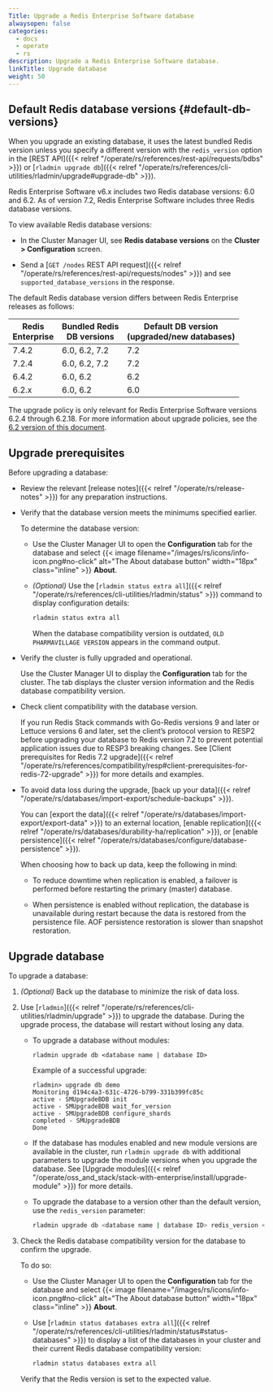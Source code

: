 ```yaml
---
Title: Upgrade a Redis Enterprise Software database
alwaysopen: false
categories:
  - docs
  - operate
  - rs
description: Upgrade a Redis Enterprise Software database.
linkTitle: Upgrade database
weight: 50
---
```


## Default Redis database versions {#default-db-versions}

When you upgrade an existing database, it uses the latest bundled Redis version unless you specify a different version with the `redis_version` option in the [REST API]({{< relref "/operate/rs/references/rest-api/requests/bdbs" >}}) or [`rladmin upgrade db`]({{< relref "/operate/rs/references/cli-utilities/rladmin/upgrade#upgrade-db" >}}).

Redis Enterprise Software v6.x includes two Redis database versions: 6.0 and 6.2.
As of version 7.2, Redis Enterprise Software includes three Redis database versions.

To view available Redis database versions:

- In the Cluster Manager UI, see **Redis database versions** on the **Cluster > Configuration** screen.

- Send a [`GET /nodes` REST API request]({{< relref "/operate/rs/references/rest-api/requests/nodes" >}}) and see `supported_database_versions` in the response.

The default Redis database version differs between Redis Enterprise releases as follows:

| Redis<br />Enterprise | Bundled Redis<br />DB versions | Default DB version<br />(upgraded/new databases) |
| --------------------- | ------------------------------ | ------------------------------------------------ |
| 7.4.2                 | 6.0, 6.2, 7.2                  | 7.2                                              |
| 7.2.4                 | 6.0, 6.2, 7.2                  | 7.2                                              |
| 6.4.2                 | 6.0, 6.2                       | 6.2                                              |
| 6.2.x                 | 6.0, 6.2                       | 6.0                                              |

The upgrade policy is only relevant for Redis Enterprise Software versions 6.2.4 through 6.2.18. For more information about upgrade policies, see the [6.2 version of this document](https://docs.redis.com/6.2/rs/installing-upgrading/upgrading/#redis-upgrade-policy).

## Upgrade prerequisites

Before upgrading a database:

- Review the relevant [release notes]({{< relref "/operate/rs/release-notes" >}}) for any preparation instructions.

- Verify that the database version meets the minimums specified earlier.

  To determine the database version:

  - Use the Cluster Manager UI to open the **Configuration** tab for the database and select {{< image filename="/images/rs/icons/info-icon.png#no-click" alt="The About database button" width="18px" class="inline" >}} **About**.

  - _(Optional)_ Use the [`rladmin status extra all`]({{< relref "/operate/rs/references/cli-utilities/rladmin/status" >}}) command to display configuration details:

    ```sh
    rladmin status extra all
    ```

    When the database compatibility version is outdated, <nobr>`OLD PHARMAVILLAGE VERSION`</nobr> appears in the command output.

- Verify the cluster is fully upgraded and operational.

  Use the Cluster Manager UI to display the **Configuration** tab for the cluster. The tab displays the cluster version information and the Redis database compatibility version.

- Check client compatibility with the database version.

  If you run Redis Stack commands with Go-Redis versions 9 and later or Lettuce versions 6 and later, set the client’s protocol version to RESP2 before upgrading your database to Redis version 7.2 to prevent potential application issues due to RESP3 breaking changes. See [Client prerequisites for Redis 7.2 upgrade]({{< relref "/operate/rs/references/compatibility/resp#client-prerequisites-for-redis-72-upgrade" >}}) for more details and examples.

- To avoid data loss during the upgrade, [back up your data]({{< relref "/operate/rs/databases/import-export/schedule-backups" >}}).

  You can [export the data]({{< relref "/operate/rs/databases/import-export/export-data" >}}) to an external location, [enable replication]({{< relref "/operate/rs/databases/durability-ha/replication" >}}), or [enable persistence]({{< relref "/operate/rs/databases/configure/database-persistence" >}}).

  When choosing how to back up data, keep the following in mind:

  - To reduce downtime when replication is enabled, a failover is performed before restarting the primary (master) database.

  - When persistence is enabled without replication, the database is unavailable during restart because the data is restored from the persistence file. AOF persistence restoration is slower than snapshot restoration.

## Upgrade database

To upgrade a database:

1.  _(Optional)_ Back up the database to minimize the risk of data loss.

1.  Use [`rladmin`]({{< relref "/operate/rs/references/cli-utilities/rladmin/upgrade" >}}) to upgrade the database. During the upgrade process, the database will restart without losing any data.

    - To upgrade a database without modules:

      ```shell
      rladmin upgrade db <database name | database ID>
      ```

      Example of a successful upgrade:

      ```shell
      rladmin> upgrade db demo
      Monitoring d194c4a3-631c-4726-b799-331b399fc85c
      active - SMUpgradeBDB init
      active - SMUpgradeBDB wait_for_version
      active - SMUpgradeBDB configure_shards
      completed - SMUpgradeBDB
      Done
      ```

    - If the database has modules enabled and new module versions are available in the cluster, run `rladmin upgrade db` with additional parameters to upgrade the module versions when you upgrade the database. See [Upgrade modules]({{< relref "/operate/oss_and_stack/stack-with-enterprise/install/upgrade-module" >}}) for more details.

    - To upgrade the database to a version other than the default version, use the `redis_version` parameter:

      ```sh
      rladmin upgrade db <database name | database ID> redis_version <version>
      ```

1.  Check the Redis database compatibility version for the database to confirm the upgrade.

    To do so:

    - Use the Cluster Manager UI to open the **Configuration** tab for the database and select {{< image filename="/images/rs/icons/info-icon.png#no-click" alt="The About database button" width="18px" class="inline" >}} **About**.

    - Use [`rladmin status databases extra all`]({{< relref "/operate/rs/references/cli-utilities/rladmin/status#status-databases" >}}) to display a list of the databases in your cluster and their current Redis database compatibility version:

      ```sh
      rladmin status databases extra all
      ```

    Verify that the Redis version is set to the expected value.
